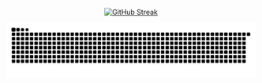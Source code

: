 <p align="center">
  <a href="https://git.io/streak-stats"><img src="https://streak-stats.demolab.com?user=Airplanejuju&theme=transparent&hide_border=true&border_radius=0&date_format=j%20M%5B%20Y%5D" alt="GitHub Streak" /></a>
</p>

<picture>
  <source media="(prefers-color-scheme: dark)" srcset="snek.svg" />
  <source media="(prefers-color-scheme: light)" srcset="snek-light.svg" />
  <img alt="github-snake" src="https://github.com/Airplanejuju/Airplanejuju/blob/main/snek.svg" />
</picture>

